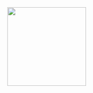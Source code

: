 <div>
    <img
    src="https://github-readme-stats.vercel.app/api/top-langs/?username=MarvVG&layout=donut"
    height="180em"
  />
</div>
